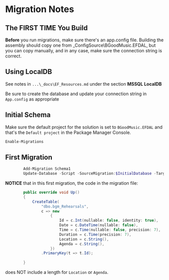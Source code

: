 # Migration Notes

## **The FIRST TIME You Build**

**Before** you run migrations, make sure there's an app.config file.  Building the assembly should copy one
from _ConfigSource\BGoodMusic.EFDAL, but you can copy manually, and in any case, make sure the 
connection string is correct.

## Using LocalDB

See notes in `...\_docs\EF_Resources.md` under the section **MSSQL LocalDB**

Be sure to create the database and update your connection string in `App.config` as appropriate

## Initial Schema

Make sure the default project for the solution is set to `BGoodMusic.EFDAL` and that's the `Default project`
in the Package Manager Console.

```powershell
Enable-Migrations
```

## First Migration

```powershell
		Add-Migration Schema1
		Update-Database -Script -SourceMigration:$InitialDatabase -TargetMigration:Schema1
```
**NOTICE** that in this first migration, the code in the migration file:
```c#
        public override void Up()
        {
            CreateTable(
                "dbo.bgm_Rehearsals",
                c => new
                    {
                        Id = c.Int(nullable: false, identity: true),
                        Date = c.DateTime(nullable: false),
                        Time = c.Time(nullable: false, precision: 7),
                        Duration = c.Time(precision: 7),
                        Location = c.String(),
                        Agenda = c.String(),
                    })
                .PrimaryKey(t => t.Id);
            
        }
```
does NOT include a length for `Location` or `Agenda`.
